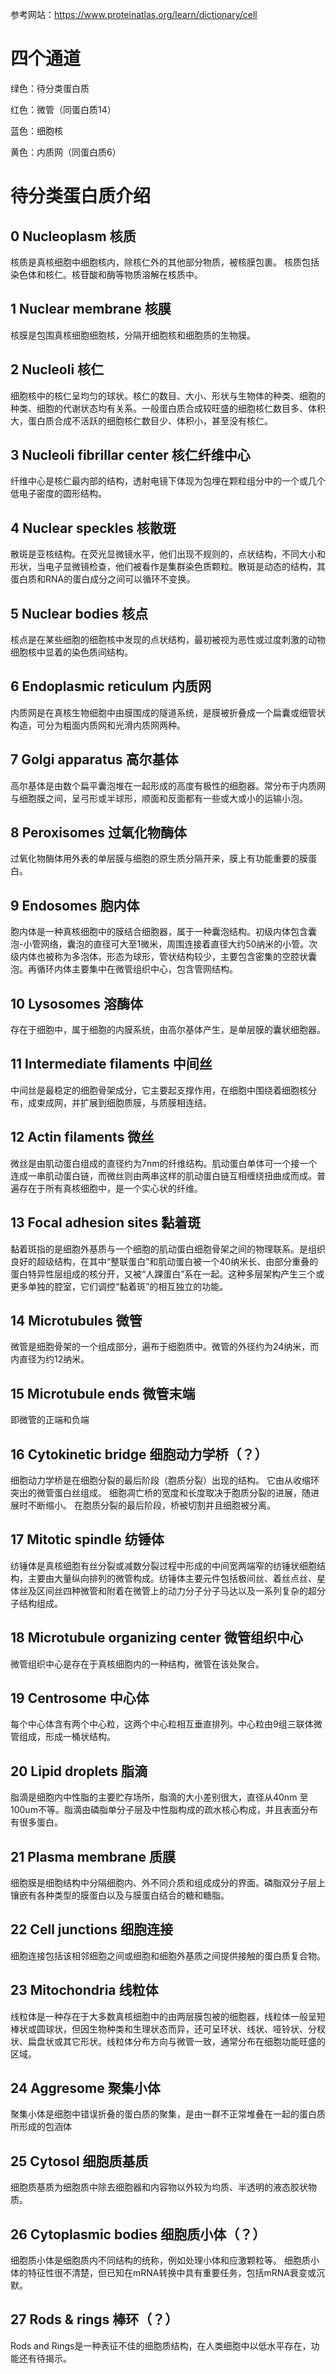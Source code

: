 参考网站：https://www.proteinatlas.org/learn/dictionary/cell
# 四个通道

绿色：待分类蛋白质

红色：微管（同蛋白质14）

蓝色：细胞核

黄色：内质网（同蛋白质6）

# 待分类蛋白质介绍

## 0 Nucleoplasm 核质

核质是真核细胞中细胞核内，除核仁外的其他部分物质，被核膜包裹。 核质包括染色体和核仁。核苷酸和酶等物质溶解在核质中。

## 1 Nuclear membrane 核膜
核膜是包围真核细胞细胞核，分隔开细胞核和细胞质的生物膜。

## 2 Nucleoli 核仁

细胞核中的核仁呈均匀的球状。核仁的数目、大小、形状与生物体的种类、细胞的种类、细胞的代谢状态均有关系。一般蛋白质合成较旺盛的细胞核仁数目多、体积大，蛋白质合成不活跃的细胞核仁数目少、体积小，甚至没有核仁。 

## 3 Nucleoli fibrillar center 核仁纤维中心

纤维中心是核仁最内部的结构，透射电镜下体现为包埋在颗粒组分中的一个或几个低电子密度的圆形结构。

## 4 Nuclear speckles 核散斑

散斑是亚核结构。在荧光显微镜水平，他们出现不规则的，点状结构，不同大小和形状，当电子显微镜检查，他们被看作是集群染色质颗粒。散斑是动态的结构，其蛋白质和RNA的蛋白成分之间可以循环不变换。

## 5 Nuclear bodies 核点

核点是在某些细胞的细胞核中发现的点状结构，最初被视为恶性或过度刺激的动物细胞核中显着的染色质间结构。

## 6 Endoplasmic reticulum 内质网

内质网是在真核生物细胞中由膜围成的隧道系统，是膜被折叠成一个扁囊或细管状构造，可分为粗面内质网和光滑内质网两种。 

## 7 Golgi apparatus 高尔基体

高尔基体是由数个扁平囊泡堆在一起形成的高度有极性的细胞器。常分布于内质网与细胞膜之间，呈弓形或半球形，顺面和反面都有一些或大或小的运输小泡。

## 8 Peroxisomes 过氧化物酶体

过氧化物酶体用外表的单层膜与细胞的原生质分隔开来，膜上有功能重要的膜蛋白。

## 9 Endosomes 胞内体

胞内体是一种真核细胞中的膜结合细胞器，属于一种囊泡结构。初级内体包含囊泡-小管网络，囊泡的直径可大至1微米，周围连接着直径大约50纳米的小管。次级内体也被称为多泡体，形态为球形，管状结构较少，主要包含密集的空腔状囊泡。再循环内体主要集中在微管组织中心，包含管网结构。

## 10 Lysosomes 溶酶体

存在于细胞中，属于细胞的内膜系统，由高尔基体产生，是单层膜的囊状细胞器。

## 11 Intermediate filaments 中间丝

中间丝是最稳定的细胞骨架成分，它主要起支撑作用，在细胞中围绕着细胞核分布，成束成网，并扩展到细胞质膜，与质膜相连结。

## 12 Actin filaments 微丝

微丝是由肌动蛋白组成的直径约为7nm的纤维结构。肌动蛋白单体可一个接一个连成一串肌动蛋白链，而微丝则由两串这样的肌动蛋白链互相缠绕扭曲成而成。普遍存在于所有真核细胞中，是一个实心状的纤维。

## 13 Focal adhesion sites 黏着斑

黏着斑指的是细胞外基质与一个细胞的肌动蛋白细胞骨架之间的物理联系。是组织良好的超级结构，在其中“整联蛋白”和肌动蛋白被一个40纳米长、由部分重叠的蛋白特异性层组成的核分开，又被“人踝蛋白”系在一起。这种多层架构产生三个或更多单独的腔室，它们调控“黏着斑”的相互独立的功能。

## 14 Microtubules 微管

微管是细胞骨架的一个组成部分，遍布于细胞质中。微管的外径约为24纳米，而内直径为约12纳米。

## 15 Microtubule ends 微管末端

即微管的正端和负端

## 16 Cytokinetic bridge 细胞动力学桥（？）

细胞动力学桥是在细胞分裂的最后阶段（胞质分裂）出现的结构。 它由从收缩环突出的微管蛋白丝组成。 细胞凋亡桥的宽度和长度取决于胞质分裂的进展，随进展时不断缩小。 在胞质分裂的最后阶段，桥被切割并且细胞被分离。

## 17 Mitotic spindle 纺锤体

纺锤体是真核细胞有丝分裂或减数分裂过程中形成的中间宽两端窄的纺锤状细胞结构，主要由大量纵向排列的微管构成。纺锤体主要元件包括极间丝、着丝点丝、星体丝及区间丝四种微管和附着在微管上的动力分子分子马达以及一系列复杂的超分子结构组成。

## 18 Microtubule organizing center 微管组织中心

微管组织中心是存在于真核细胞内的一种结构，微管在该处聚合。

## 19 Centrosome 中心体

每个中心体含有两个中心粒，这两个中心粒相互垂直排列。中心粒由9组三联体微管组成，形成一桶状结构。

## 20 Lipid droplets 脂滴

脂滴是细胞内中性脂的主要贮存场所，脂滴的大小差别很大，直径从40nm 至100um不等。脂滴由磷脂单分子层及中性脂构成的疏水核心构成，并且表面分布有很多蛋白。

## 21 Plasma membrane 质膜

细胞膜是细胞结构中分隔细胞内、外不同介质和组成成分的界面。磷脂双分子层上镶嵌有各种类型的膜蛋白以及与膜蛋白结合的糖和糖脂。

## 22 Cell junctions 细胞连接

细胞连接包括该相邻细胞之间或细胞和细胞外基质之间提供接触的蛋白质复合物。 

## 23 Mitochondria 线粒体

线粒体是一种存在于大多数真核细胞中的由两层膜包被的细胞器，线粒体一般呈短棒状或圆球状，但因生物种类和生理状态而异，还可呈环状、线状、哑铃状、分杈状、扁盘状或其它形状。线粒体分布方向与微管一致，通常分布在细胞功能旺盛的区域。

## 24 Aggresome 聚集小体

聚集小体是细胞中错误折叠的蛋白质的聚集，是由一群不正常堆叠在一起的蛋白质所形成的包涵体

## 25 Cytosol 细胞质基质

细胞质基质为细胞质中除去细胞器和内容物以外较为均质、半透明的液态胶状物质。
## 26 Cytoplasmic bodies 细胞质小体（？）

细胞质小体是细胞质内不同结构的统称，例如处理小体和应激颗粒等。 细胞质小体的特征性很不清楚，但已知在mRNA转换中具有重要任务，包括mRNA衰变或沉默。

## 27 Rods & rings 棒环（？）

Rods and Rings是一种表征不佳的细胞质结构，在人类细胞中以低水平存在，功能还有待揭示。
